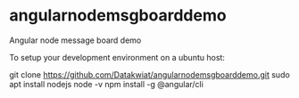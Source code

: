# angularnodemsgboarddemo
Angular node message board demo

To setup your development environment on a ubuntu host:

git clone https://github.com/Datakwiat/angularnodemsgboarddemo.git
sudo apt install nodejs
node -v
npm install -g @angular/cli

